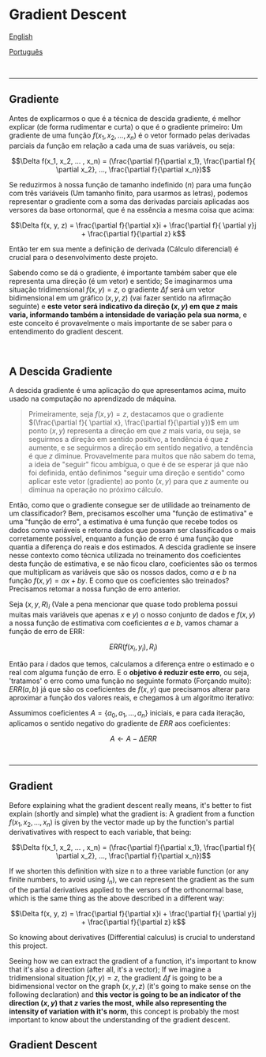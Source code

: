 # Gradient Descent
[English](#lang_en)

[Português](#lang_pt)

<br>
<hr>

<a name="lang_pt"></a>

## Gradiente

Antes de explicarmos o que é a técnica de descida gradiente, é melhor explicar (de forma rudimentar e curta) o que é o gradiente primeiro: Um gradiente de uma função $f(x_1, x_2, ... , x_n)$ é o vetor formado pelas derivadas parciais da função em relação a cada uma de suas variáveis, ou seja:

$$\Delta f(x_1, x_2, ... , x_n) = (\frac{\partial f}{\partial x_1}, \frac{\partial f}{ \partial x_2}, ..., \frac{\partial f}{\partial x_n})$$

Se reduzirmos à nossa função de tamanho indefinido ($n$) para uma função com três variáveis (Um tamanho finito, para usarmos as letras), podemos representar o gradiente com a soma das derivadas parciais aplicadas aos versores da base ortonormal, que é na essência a mesma coisa que acima:

$$\Delta f(x, y, z) = \frac{\partial f}{\partial x}i + \frac{\partial f}{ \partial y}j + \frac{\partial f}{\partial z} k$$




Então ter em sua mente a definição de derivada (Cálculo diferencial) é crucial para o desenvolvimento deste projeto.

Sabendo como se dá o gradiente, é importante também saber que ele representa uma direção (é um vetor) e sentido; Se imaginarmos uma situação tridimensional $f(x,y) = z$, o gradiente $\Delta f$ será um vetor bidimensional em um gráfico $(x, y, z)$ (vai fazer sentido na afirmação seguinte) e **este vetor será indicativo da direção $(x,y)$ em que $z$ mais varia, informando também a intensidade de variação pela sua norma**, e este conceito é provavelmente o mais importante de se saber para o entendimento do gradient descent.

<br>

## A Descida Gradiente

A descida gradiente é uma aplicação do que apresentamos acima, muito usado na computação no aprendizado de máquina.

> Primeiramente, seja $f(x,y) = z$, destacamos que o gradiente $(\frac{\partial f}{ \partial x}, \frac{\partial f}{\partial y})$ em um ponto $(x,y)$ representa a direção em que $z$ mais varia, ou seja, se seguirmos a direção em sentido positivo, a tendência é que $z$ aumente, e se seguirmos a direção em sentido negativo, a tendência é que $z$ diminue. Provavelmente para muitos que não sabem do tema, a ideia de "seguir" ficou ambígua, o que é de se esperar já que não foi definida, então definimos "seguir uma direção e sentido" como aplicar este vetor (gradiente) ao ponto $(x,y)$ para que $z$ aumente ou diminua na operação no próximo cálculo.

Então, como que o gradiente consegue ser de utilidade ao treinamento de um classificador? Bem, precisamos escolher uma "função de estimativa" e uma "função de erro", a estimativa é uma função que recebe todos os dados como variáveis e retorna dados que possam ser classificados o mais corretamente possível, enquanto a função de erro é uma função que quantia a diferença do reais e dos estimados. A descida gradiente se insere nesse contexto como técnica utilizada no treinamento dos coeficientes desta função de estimativa, e se não ficou claro, coeficientes são os termos que multiplicam as variáveis que são os nossos dados, como $a$ e $b$ na função $f(x,y) = ax + by$. E como que os coeficientes são treinados? Precisamos retomar a nossa função de erro anterior.

Seja $(x, y, R)_i$ (Vale a pena mencionar que quase todo problema possui muitas mais variáveis que apenas $x$ e $y$) o nosso conjunto de dados e $f(x,y)$ a nossa função de estimativa com coeficientes $a$ e $b$, vamos chamar a função de erro de ERR:

$$ERR(f(x_i, y_i), R_i)$$

Então para $i$ dados que temos, calculamos a diferença entre o estimado e o real com alguma função de erro. E o **objetivo é reduzir este erro**, ou seja, 'tratamos' o erro como uma função no seguinte formato (Forçando muito): $ERR(a, b)$ já que são os coeficientes de $f(x, y)$ que precisamos alterar para aproximar a função dos valores reais, e chegamos à um algoritmo iterativo:

Assumimos coeficientes $A = \{a_0, a_1, ..., a_n\}$ iniciais, e para cada iteração, aplicamos o sentido negativo do gradiente de $ERR$ aos coeficientes:

$$ A \leftarrow A - \Delta ERR$$

<br>
<hr> 

<a name="lang_en"></a>

## Gradient 

Before explaining what the gradient descent really means, it's better to fist explain (shortly and simple) what the gradient is: A gradient from a function
$f(x_1, x_2, ... , x_n)$ is given by the vector made up by the function's partial derivativatives with respect to each variable, that being:

$$\Delta f(x_1, x_2, ... , x_n) = (\frac{\partial f}{\partial x_1}, \frac{\partial f}{ \partial x_2}, ..., \frac{\partial f}{\partial x_n})$$

If we shorten this definition with size n to a three variable function (or any finite numbers, to avoid using $i_n$), we can represent the gradient as the sum of the partial derivatives applied to the versors of the orthonormal base, which is the same thing as the above described in a different way:

$$\Delta f(x, y, z) = \frac{\partial f}{\partial x}i + \frac{\partial f}{ \partial y}j + \frac{\partial f}{\partial z} k$$

So knowing about derivatives (Differential calculus) is crucial to understand this project.

Seeing how we can extract the gradient of a function, it's important to know that it's also a direction (after all, it's a vector); If we imagine a tridimensional situation $f(x,y) = z$, the gradient $\Delta f$ is going to be a bidimensional vector on the graph $(x,y,z)$ (it's going to make sense on the following declaration) and **this vector is going to be an indicator of the direction $(x,y)$ that $z$ varies the most, while also representing the intensity of variation with it's norm**, this concept is probably the most important to know about the understanding of the gradient descent.

## Gradient Descent
